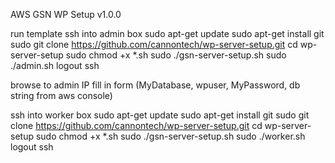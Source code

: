 AWS GSN WP Setup v1.0.0

run template
ssh into admin box
sudo apt-get update
sudo apt-get install git
sudo git clone https://github.com/cannontech/wp-server-setup.git
cd wp-server-setup
sudo chmod +x *.sh
sudo ./gsn-server-setup.sh
sudo ./admin.sh
logout ssh

browse to admin IP
fill in form (MyDatabase, wpuser, MyPassword, db string from aws console)

ssh into worker box
sudo apt-get update
sudo apt-get install git
sudo git clone https://github.com/cannontech/wp-server-setup.git
cd wp-server-setup
sudo chmod +x *.sh
sudo ./gsn-server-setup.sh
sudo ./worker.sh
logout ssh
